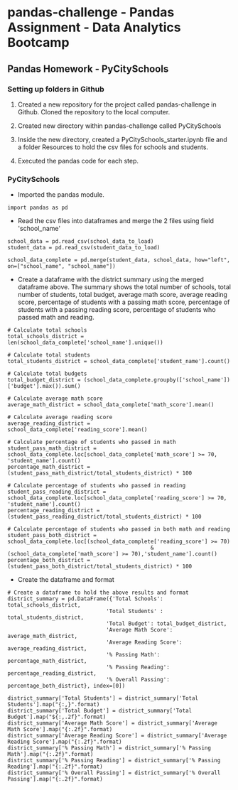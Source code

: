 # pandas-challenge - Pandas Assignment - Data Analytics Bootcamp

## Pandas Homework - PyCitySchools

### Setting up folders in Github

1. Created a new repository for the project called pandas-challenge in Github. Cloned the repository to the local computer.

2. Created new directory within pandas-challenge called PyCitySchools

3. Inside the new directory, created a PyCitySchools_starter.ipynb file and a folder Resources to hold the csv files for schools and students.

4. Executed the pandas code for each step.

### PyCitySchools

   * Imported the pandas module.
```
import pandas as pd
```
  * Read the csv files into dataframes and merge the 2 files using field 'school_name'
```
school_data = pd.read_csv(school_data_to_load)
student_data = pd.read_csv(student_data_to_load)

school_data_complete = pd.merge(student_data, school_data, how="left", on=["school_name", "school_name"])
```
* Create a dataframe with the district summary using the merged dataframe above. The summary shows the total number of schools, total number of students, total budget, average math score, average reading score, percentage of students with a passing math score, percentage of students with a passing reading score, percentage of students who passed math and reading. 
```
# Calculate total schools
total_schools_district = len(school_data_complete['school_name'].unique())

# Calculate total students
total_students_district = school_data_complete['student_name'].count()

# Calculate total budgets
total_budget_district = (school_data_complete.groupby(['school_name'])['budget'].max()).sum()

# Calculate average math score
average_math_district = school_data_complete['math_score'].mean()

# Calculate average reading score
average_reading_district = school_data_complete['reading_score'].mean()

# Calculate percentage of students who passed in math
student_pass_math_district = school_data_complete.loc[school_data_complete['math_score'] >= 70, 'student_name'].count()
percentage_math_district = (student_pass_math_district/total_students_district) * 100

# Calculate percentage of students who passed in reading
student_pass_reading_district = school_data_complete.loc[school_data_complete['reading_score'] >= 70, 'student_name'].count()
percentage_reading_district = (student_pass_reading_district/total_students_district) * 100

# Calculate percentage of students who passed in both math and reading
student_pass_both_district = school_data_complete.loc[(school_data_complete['reading_score'] >= 70) 
                                             & (school_data_complete['math_score'] >= 70),'student_name'].count()
percentage_both_district = (student_pass_both_district/total_students_district) * 100
```
* Create the dataframe and format
```
# Create a dataframe to hold the above results and format 
district_summary = pd.DataFrame({'Total Schools': total_schools_district,
                               'Total Students' : total_students_district,
                               'Total Budget': total_budget_district,
                               'Average Math Score': average_math_district,
                               'Average Reading Score': average_reading_district,
                               '% Passing Math': percentage_math_district,
                               '% Passing Reading': percentage_reading_district,
                               '% Overall Passing': percentage_both_district}, index=[0])

district_summary['Total Students'] = district_summary['Total Students'].map("{:,}".format)
district_summary['Total Budget'] = district_summary['Total Budget'].map("${:,.2f}".format)
district_summary['Average Math Score'] = district_summary['Average Math Score'].map("{:.2f}".format)
district_summary['Average Reading Score'] = district_summary['Average Reading Score'].map("{:.2f}".format)
district_summary['% Passing Math'] = district_summary['% Passing Math'].map("{:.2f}".format)
district_summary['% Passing Reading'] = district_summary['% Passing Reading'].map("{:.2f}".format)
district_summary['% Overall Passing'] = district_summary['% Overall Passing'].map("{:.2f}".format)
```
